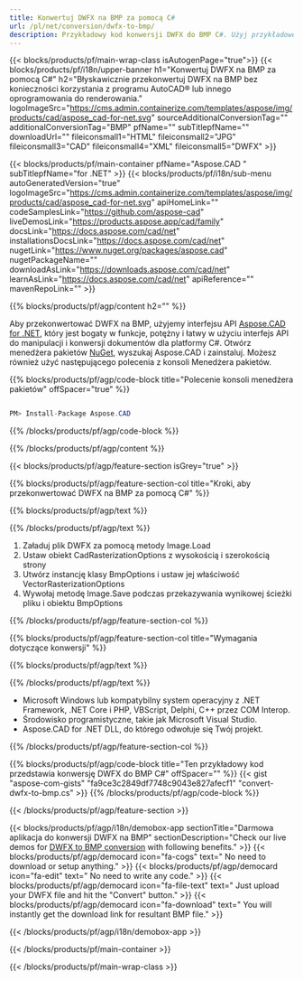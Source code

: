 ```yaml
---
title: Konwertuj DWFX na BMP za pomocą C# 
url: /pl/net/conversion/dwfx-to-bmp/ 
description: Przykładowy kod konwersji DWFX do BMP C#. Użyj przykładowego kodu API dla plików wsadowych DWFX do konwersji BMP w VB.NET, Asp.NET lub dowolnej aplikacji opartej na .NET.
---
```


{{< blocks/products/pf/main-wrap-class isAutogenPage="true">}}
{{< blocks/products/pf/i18n/upper-banner h1="Konwertuj DWFX na BMP za pomocą C#" h2="Błyskawicznie przekonwertuj DWFX na BMP bez konieczności korzystania z programu AutoCAD® lub innego oprogramowania do renderowania." logoImageSrc="https://cms.admin.containerize.com/templates/aspose/img/products/cad/aspose_cad-for-net.svg" sourceAdditionalConversionTag="" additionalConversionTag="BMP" pfName="" subTitlepfName="" downloadUrl="" fileiconsmall1="HTML" fileiconsmall2="JPG" fileiconsmall3="CAD" fileiconsmall4="XML" fileiconsmall5="DWFX" >}}

{{< blocks/products/pf/main-container pfName="Aspose.CAD " subTitlepfName="for .NET" >}}
{{< blocks/products/pf/i18n/sub-menu autoGeneratedVersion="true" logoImageSrc="https://cms.admin.containerize.com/templates/aspose/img/products/cad/aspose_cad-for-net.svg" apiHomeLink="" codeSamplesLink="https://github.com/aspose-cad" liveDemosLink="https://products.aspose.app/cad/family" docsLink="https://docs.aspose.com/cad/net" installationsDocsLink="https://docs.aspose.com/cad/net" nugetLink="https://www.nuget.org/packages/aspose.cad" nugetPackageName="" downloadAsLink="https://downloads.aspose.com/cad/net" learnAsLink="https://docs.aspose.com/cad/net" apiReference="" mavenRepoLink="" >}}

{{% blocks/products/pf/agp/content h2="" %}}

Aby przekonwertować DWFX na BMP, użyjemy interfejsu API <a href=https://products.aspose.com/cad/net>Aspose.CAD for .NET</a>, który jest bogaty w funkcje, potężny i łatwy w użyciu interfejs API do manipulacji i konwersji dokumentów dla platformy C#. Otwórz menedżera pakietów <a href=https://www.nuget.org/packages/aspose.cad>NuGet</a>, wyszukaj Aspose.CAD i zainstaluj. Możesz również użyć następującego polecenia z konsoli Menedżera pakietów.

{{% blocks/products/pf/agp/code-block title="Polecenie konsoli menedżera pakietów" offSpacer="true" %}}

```cs

PM> Install-Package Aspose.CAD

```

{{% /blocks/products/pf/agp/code-block %}}

{{% /blocks/products/pf/agp/content %}}

{{< blocks/products/pf/agp/feature-section isGrey="true" >}}

{{% blocks/products/pf/agp/feature-section-col title="Kroki, aby przekonwertować DWFX na BMP za pomocą C#" %}}

{{% blocks/products/pf/agp/text %}}

{{% /blocks/products/pf/agp/text %}}

1. Załaduj plik DWFX za pomocą metody Image.Load
1. Ustaw obiekt CadRasterizationOptions z wysokością i szerokością strony
1. Utwórz instancję klasy BmpOptions i ustaw jej właściwość VectorRasterizationOptions
1. Wywołaj metodę Image.Save podczas przekazywania wynikowej ścieżki pliku i obiektu BmpOptions

{{% /blocks/products/pf/agp/feature-section-col %}}

{{% blocks/products/pf/agp/feature-section-col title="Wymagania dotyczące konwersji" %}}

{{% blocks/products/pf/agp/text %}}

{{% /blocks/products/pf/agp/text %}}

- Microsoft Windows lub kompatybilny system operacyjny z .NET Framework, .NET Core i PHP, VBScript, Delphi, C++ przez COM Interop.
- Środowisko programistyczne, takie jak Microsoft Visual Studio.
- Aspose.CAD for .NET DLL, do którego odwołuje się Twój projekt.

{{% /blocks/products/pf/agp/feature-section-col %}}

{{% blocks/products/pf/agp/code-block title="Ten przykładowy kod przedstawia konwersję DWFX do BMP C#" offSpacer="" %}}
{{< gist "aspose-com-gists" "fa9ce3c2849df7748c9043e827afecf1" "convert-dwfx-to-bmp.cs" >}}
{{% /blocks/products/pf/agp/code-block %}}

{{< /blocks/products/pf/agp/feature-section >}}    

<!-- aboutfile Starts -->

{{< blocks/products/pf/agp/i18n/demobox-app sectionTitle="Darmowa aplikacja do konwersji DWFX na BMP" sectionDescription="Check our live demos for [DWFX to BMP conversion](https://products.aspose.app/cad/conversion/dwfx-to-bmp) with following benefits." >}}
        {{< blocks/products/pf/agp/democard icon="fa-cogs" text=" No need to download or setup anything." >}}
        {{< blocks/products/pf/agp/democard icon="fa-edit" text=" No need to write any code." >}}
        {{< blocks/products/pf/agp/democard icon="fa-file-text" text=" Just upload your DWFX file and hit the \"Convert\" button." >}}
        {{< blocks/products/pf/agp/democard icon="fa-download" text=" You will instantly get the download link for resultant BMP file." >}}
 
   
{{< /blocks/products/pf/agp/i18n/demobox-app >}}

<!-- aboutfile Ends -->

{{< /blocks/products/pf/main-container >}}
    
{{< /blocks/products/pf/main-wrap-class >}}